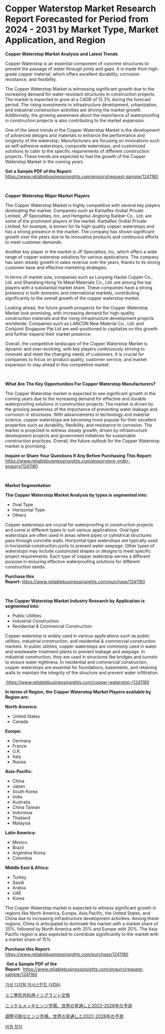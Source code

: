 <p><h1>Copper Waterstop Market Research Report Forecasted for Period from 2024 -  2031 by Market Type, Market Application, and Region</h1></p><p><strong>Copper Waterstop Market Analysis and Latest Trends</strong></p>
<p><p>Copper Waterstop is an essential component of concrete structures to prevent the passage of water through joints and gaps. It is made from high-grade copper material, which offers excellent durability, corrosion resistance, and flexibility.</p><p>The Copper Waterstop Market is witnessing significant growth due to the increasing demand for water-resistant structures in construction projects. The market is expected to grow at a CAGR of 12.3% during the forecast period. The rising investments in infrastructure development, urbanization, and industrial construction activities are driving the market growth. Additionally, the growing awareness about the importance of waterproofing in construction projects is also contributing to the market expansion.</p><p>One of the latest trends in the Copper Waterstop Market is the development of advanced designs and materials to enhance the performance and longevity of the waterstop. Manufacturers are focusing on innovations such as self-adhesive waterstops, composite waterstops, and customized solutions to cater to the specific requirements of different construction projects. These trends are expected to fuel the growth of the Copper Waterstop Market in the coming years.</p></p>
<p><strong>Get a Sample PDF of the Report:&nbsp;</strong> <a href="https://www.reliablebusinessinsights.com/enquiry/request-sample/1241180">https://www.reliablebusinessinsights.com/enquiry/request-sample/1241180</a></p>
<p>&nbsp;</p>
<p><strong>Copper Waterstop Major Market Players</strong></p>
<p><p>The Copper Waterstop Market is highly competitive with several key players dominating the market. Companies such as Kantaflex (India) Private Limited, JP Specialties, Inc, and Hengshui Jingtong Rubber Co., Ltd. are some of the prominent players in the market. Kantaflex (India) Private Limited, for example, is known for its high-quality copper waterstops and has a strong presence in the market. The company has shown significant growth over the years due to its innovative products and continuous efforts to meet customer demands.</p><p>Another key player in the market is JP Specialties, Inc, which offers a wide range of copper waterstop solutions for various applications. The company has seen steady growth in sales revenue over the years, thanks to its strong customer base and effective marketing strategies.</p><p>In terms of market size, companies such as Luoyang Haotai Copper Co., Ltd. and Shandong Hong Ye Metal Materials Co., Ltd. are among the top players with a substantial market share. These companies have a strong presence in both domestic and international markets, contributing significantly to the overall growth of the copper waterstop market.</p><p>Looking ahead, the future growth prospects for the Copper Waterstop Market look promising, with increasing demand for high-quality construction materials and the rising infrastructure development projects worldwide. Companies such as LANCON New Material Co., Ltd. and Corkjoint Singapore Pte Ltd are well-positioned to capitalize on this growth and further expand their market presence.</p><p>Overall, the competitive landscape of the Copper Waterstop Market is dynamic and ever-evolving, with key players continuously striving to innovate and meet the changing needs of customers. It is crucial for companies to focus on product quality, customer service, and market expansion to stay ahead in this competitive market.</p></p>
<p>&nbsp;</p>
<p><strong>What Are The Key Opportunities For Copper Waterstop Manufacturers?</strong></p>
<p><p>The Copper Waterstop market is expected to see significant growth in the coming years due to the increasing demand for effective and durable waterproofing solutions in construction projects. The market is driven by the growing awareness of the importance of preventing water leakage and corrosion in structures. With advancements in technology and material science, copper waterstops are becoming more popular for their excellent properties such as durability, flexibility, and resistance to corrosion. The market is projected to witness steady growth, driven by infrastructure development projects and government initiatives for sustainable construction practices. Overall, the future outlook for the Copper Waterstop market is promising.</p></p>
<p><strong>Inquire or Share Your Questions If Any Before Purchasing This Report:</strong> <a href="https://www.reliablebusinessinsights.com/enquiry/pre-order-enquiry/1241180">https://www.reliablebusinessinsights.com/enquiry/pre-order-enquiry/1241180</a></p>
<p>&nbsp;</p>
<p><strong>Market Segmentation</strong></p>
<p><strong>The Copper Waterstop Market Analysis by types is segmented into:</strong></p>
<p><ul><li>Oval Type</li><li>Horizontal Type</li><li>Others</li></ul></p>
<p><p>Copper waterstops are crucial for waterproofing in construction projects and come in different types to suit various applications. Oval type waterstops are often used in areas where pipes or cylindrical structures pass through concrete walls. Horizontal type waterstops are typically used in horizontal construction joints to prevent water seepage. Other types of waterstops may include customized shapes or designs to meet specific project requirements. Each type of copper waterstop serves a different purpose in ensuring effective waterproofing solutions for different construction needs.</p></p>
<p><strong>Purchase this Report:&nbsp;</strong><a href="https://www.reliablebusinessinsights.com/purchase/1241180">https://www.reliablebusinessinsights.com/purchase/1241180</a></p>
<p>&nbsp;</p>
<p><strong>The Copper Waterstop Market Industry Research by Application is segmented into:</strong></p>
<p><ul><li>Public Utilities</li><li>Industrial Construction</li><li>Residential & Commercial Construction</li></ul></p>
<p><p>Copper waterstop is widely used in various applications such as public utilities, industrial construction, and residential & commercial construction markets. In public utilities, copper waterstops are commonly used in water and wastewater treatment plants to prevent leakage and seepage. In industrial construction, they are used in structures like bridges and tunnels to ensure water-tightness. In residential and commercial construction, copper waterstops are essential for foundations, basements, and retaining walls to maintain the integrity of the structure and prevent water infiltration.</p></p>
<p><a href="https://www.reliablebusinessinsights.com/copper-waterstop-r1241180">&nbsp;https://www.reliablebusinessinsights.com/copper-waterstop-r1241180</a></p>
<p><strong>In terms of Region, the Copper Waterstop Market Players available by Region are:</strong></p>
<p>
    <p> <strong> North America: </strong>
        <ul>
            <li>United States</li>
            <li>Canada</li>
        </ul>
        </p> 
    <p> <strong> Europe: </strong>
        <ul>
            <li>Germany</li>
            <li>France</li>
            <li>U.K.</li>
            <li>Italy</li>
            <li>Russia</li>
        </ul>
        </p> 
    <p> <strong> Asia-Pacific: </strong>
        <ul>
            <li>China</li>
            <li>Japan</li>
            <li>South Korea</li>
            <li>India</li>
            <li>Australia</li>
            <li>China Taiwan</li>
            <li>Indonesia</li>
            <li>Thailand</li>
            <li>Malaysia</li>
        </ul>
        </p> 
    <p> <strong> Latin America: </strong>
        <ul>
            <li>Mexico</li>
            <li>Brazil</li>
            <li>Argentina Korea</li>
            <li>Colombia</li>
        </ul>
        </p> 
    <p> <strong> Middle East & Africa: </strong>
        <ul>
            <li>Turkey</li>
            <li>Saudi</li>
            <li>Arabia</li>
            <li>UAE</li>
            <li>Korea</li>
        </ul>
    </p>
    </p>
<p><p>The Copper Waterstop market is expected to witness significant growth in regions like North America, Europe, Asia Pacific, the United States, and China due to increasing infrastructure development activities. Among these regions, China is anticipated to dominate the market with a market share of 35%, followed by North America with 25% and Europe with 20%. The Asia Pacific region is also expected to contribute significantly to the market with a market share of 15%.</p></p>
<p><strong>Purchase this Report: </strong><a href="https://www.reliablebusinessinsights.com/purchase/1241180">https://www.reliablebusinessinsights.com/purchase/1241180</a></p>
<p>&nbsp;<strong>Get a Sample PDF of the Report:&nbsp;&nbsp;</strong><a href="https://www.reliablebusinessinsights.com/enquiry/request-sample/1241180">https://www.reliablebusinessinsights.com/enquiry/request-sample/1241180</a></p>
<p><strong></strong></p>
<p><p><a href="https://github.com/laholand/Market-Research-Report-List-4/blob/main/5017565139823.md">가상 디지털 어시스턴트 (VDA)</a></p><p><a href="https://github.com/zjkmgcs938405/Market-Research-Report-List-2/blob/main/7968048134542.md">ミニ整形外科用インプラント交換</a></p><p><a href="https://medium.com/@burtongalen/%E3%83%8B%E3%83%83%E3%82%B1%E3%83%AB%E3%83%A1%E3%83%83%E3%82%AD%E3%83%92%E3%83%B3%E3%82%B8%E5%B8%82%E5%A0%B4-%E3%82%B0%E3%83%AD%E3%83%BC%E3%83%90%E3%83%AB%E5%B1%95%E6%9C%9B%E3%81%8A%E3%82%88%E3%81%B32022%E5%B9%B4%E3%81%8B%E3%82%892028%E5%B9%B4%E3%81%AE%E4%BA%88%E6%B8%AC%E5%B8%82%E5%A0%B4%E3%82%B7%E3%82%A7%E3%82%A2%E3%81%A8%E5%B8%82%E5%A0%B4%E5%88%86%E6%9E%90-%E6%88%90%E9%95%B7%E3%83%88%E3%83%AC%E3%83%B3%E3%83%89-2024%E5%B9%B4%E3%81%8B%E3%82%892031%E5%B9%B4%E3%81%BE%E3%81%A7%E3%81%AE%E4%BA%88%E6%B8%AC%E6%9C%9F%E9%96%93%E3%81%AB%E5%90%91%E3%81%91%E3%81%9F%E4%BA%88%E6%B8%AC-bcfe9aee4ed5">ニッケルメッキヒンジ市場、世界の見通しと2022-2028年の予測</a></p><p><a href="https://medium.com/@burtongalen/%E3%82%B0%E3%83%AD%E3%83%BC%E3%83%90%E3%83%AB%E3%82%A2%E3%82%B8%E3%83%A3%E3%82%B9%E3%82%BF%E3%83%96%E3%83%AB%E3%83%92%E3%83%B3%E3%82%B8%E5%B8%82%E5%A0%B4-%E3%82%B0%E3%83%AD%E3%83%BC%E3%83%90%E3%83%AB%E5%B1%95%E6%9C%9B%E3%81%8A%E3%82%88%E3%81%B32022%E5%B9%B4%E3%81%8B%E3%82%892028%E5%B9%B4%E3%81%BE%E3%81%A7%E3%81%AE%E4%BA%88%E6%B8%AC%E5%B8%82%E5%A0%B4%E8%A6%8F%E6%A8%A1%E3%81%AF-%E5%B9%B4%E7%8E%87-%E3%81%AB%E9%81%94%E3%81%99%E3%82%8B%E3%81%A8%E4%BA%88%E6%83%B3%E3%81%95%E3%82%8C%E3%81%A6%E3%81%8A%E3%82%8A-%E3%81%93%E3%81%AE%E3%83%AC%E3%83%9D%E3%83%BC%E3%83%88%E3%81%AF2024%E5%B9%B4%E3%81%8B%E3%82%892031%E5%B9%B4%E3%81%BE%E3%81%A7%E3%81%AE%E5%B8%82%E5%A0%B4%E6%88%90%E9%95%B7-%E3%83%88%E3%83%AC%E3%83%B3%E3%83%89-%E6%A9%9F-6678223240af">調整可能なヒンジ市場、世界の見通しと2022-2028年の予測</a></p><p><a href="https://medium.com/@jordybecker/2024%EB%85%84%EB%B6%80%ED%84%B0-2031%EB%85%84%EA%B9%8C%EC%A7%80%EC%9D%98-%EB%A7%88%EC%B7%A8-%EA%B8%B0%EA%B8%B0-%EC%8B%9C%EC%9E%A5-%EC%84%B1%EC%9E%A5-%EC%A0%84%EB%A7%9D-%EB%B0%8F-%EC%8B%9C%EC%9E%A5-%EB%8F%99%ED%96%A5-%EB%B6%84%EC%84%9D%EC%97%90-%EB%94%B0%EB%A5%B8-%EC%95%A0%ED%94%8C%EB%A6%AC%EC%BC%80%EC%9D%B4%EC%85%98-%EC%A7%80%EC%97%AD-%EC%A0%84%EB%A7%9D-%EB%B0%8F-%EC%88%98%EC%9D%B5%EB%A5%A0%EC%9D%84-cagr%EC%97%90-%ED%94%84%EB%A1%9C%EC%A0%9D%ED%8A%B8%ED%95%98%EA%B3%A0-%EC%9E%88%EC%8A%B5%EB%8B%88%EB%8B%A4-c53283716780?postPublishedType=initial">마취 장치</a></p></p>
